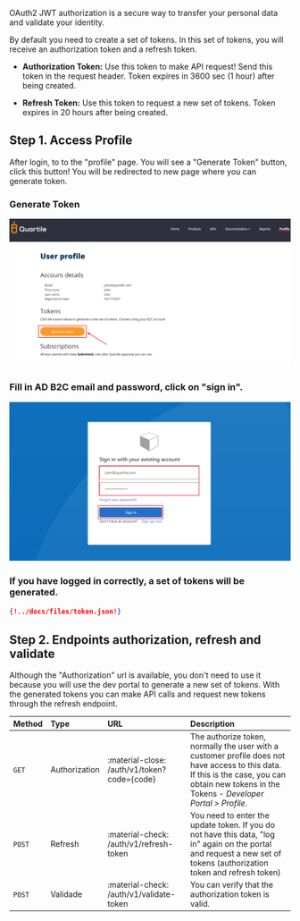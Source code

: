 OAuth2 JWT authorization is a secure way to transfer your personal data and validate your identity.

By default you need to create a set of tokens. In this set of tokens, you will receive an authorization token and a refresh token.

* __Authorization Token:__ Use this token to make API request! Send this token in the request header. Token expires in 3600 sec (1 hour) after being created.

* __Refresh Token:__ Use this token to request a new set of tokens. Token expires in 20 hours after being created.



## Step 1. Access Profile

After login, to to the "profile" page. You will see a "Generate Token" button, click this button! You will be redirected to new page where you can generate token.

### Generate Token

<img src="../img/token_00.png" alt="Login Screen">

### Fill in AD B2C email and password, click on "sign in".

<img src="../img/token_01.png" alt="Login Screen">

### If you have logged in correctly, a set of tokens will be generated.

```JSON
{!../docs/files/token.json!}
```

## Step 2. Endpoints authorization, refresh and validate

Although the "Authorization" url is available, you don't need to use it because you will use the dev portal to generate a new set of tokens. With the generated tokens you can make API calls and request new tokens through the refresh endpoint.


| __Method__ | __Type__ | __URL__ | __Description__ |
| :------------- |:------------- | :------------- | :------------- |
| `GET` | Authorization | :material-close: /auth/v1/token?code={code} | The authorize token, normally the user with a customer profile does not have access to this data. If this is the case, you can obtain new tokens in the Tokens - *Developer Portal > Profile*.  |
| `POST` | Refresh | :material-check: /auth/v1/refresh-token | You need to enter the update token. If you do not have this data, "log in" again on the portal and request a new set of tokens (authorization token and refresh token) |
| `POST` | Validade | :material-check: /auth/v1/validate-token | You can verify that the authorization token is valid. |